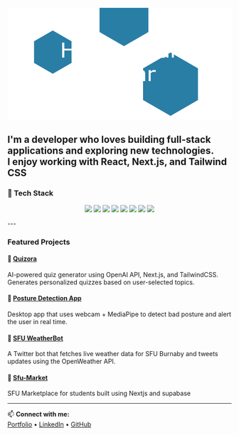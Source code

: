 ![alt text](./images/Title_top.png)

I'm a developer who loves building full-stack applications and exploring new technologies.  
I enjoy working with **React, Next.js, and Tailwind CSS**
---

### 🔧 Tech Stack

<p align="center">
  <img src="https://img.shields.io/badge/Code-JavaScript-informational?style=flat&logo=javascript" />
  <img src="https://img.shields.io/badge/Code-Python-informational?style=flat&logo=python" />
  <img src="https://img.shields.io/badge/Frontend-React-informational?style=flat&logo=react" />
  <img src="https://img.shields.io/badge/Backend-Node.js-informational?style=flat&logo=node.js" />
  <img src="https://img.shields.io/badge/Backend-Flask-informational?style=flat&logo=flask" />
  <img src="https://img.shields.io/badge/Styling-TailwindCSS-informational?style=flat&logo=tailwind-css" />
  <img src="https://img.shields.io/badge/Database-PostgreSQL-informational?style=flat&logo=postgresql" />
  <img src="https://img.shields.io/badge/Tools-Docker-informational?style=flat&logo=docker" />
</p>
---

###  Featured Projects

#### 🔹 [Quizora](https://github.com/AmarKoonar/quizora)
AI-powered quiz generator using OpenAI API, Next.js, and TailwindCSS. Generates personalized quizzes based on user-selected topics.

#### 🔹 [Posture Detection App](https://github.com/AmarKoonar/posture_corrector)
Desktop app that uses webcam + MediaPipe to detect bad posture and alert the user in real time.

#### 🔹 [SFU WeatherBot](https://github.com/AmarKoonar/SFU-weather-twitter-bot)
A Twitter bot that fetches live weather data for SFU Burnaby and tweets updates using the OpenWeather API.
#### 🔹 [Sfu-Market](https://github.com/AmarKoonar/Sfu-Market)
 SFU Marketplace for students built using Nextjs and supabase


---

📫 **Connect with me:**  
[Portfolio](https://amarkoonar.github.io/) • [LinkedIn](https://www.linkedin.com/in/amar-koonar-36a186365/) • [GitHub](https://github.com/amarkoonar)